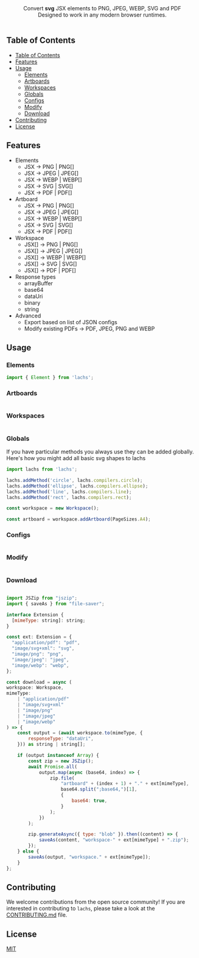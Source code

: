 <div align="center">
  Convert <strong>svg</strong> JSX elements to PNG, JPEG, WEBP, SVG and PDF
</div>
<div align="center">
  Designed to work in any modern browser runtimes.
</div>

<br />

## Table of Contents

- [Table of Contents](#table-of-contents)
- [Features](#features)
- [Usage](#usage)
  - [Elements](#elements)
  - [Artboards](#artboards)
  - [Workspaces](#workspaces)
  - [Globals](#globals)
  - [Configs](#configs)
  - [Modify](#modify)
  - [Download](#download)
- [Contributing](#contributing)
- [License](#license)

## Features

- Elements
  - JSX -> PNG | PNG[]
  - JSX -> JPEG | JPEG[]
  - JSX -> WEBP | WEBP[]
  - JSX -> SVG | SVG[]
  - JSX -> PDF | PDF[]
- Artboard
  - JSX -> PNG | PNG[]
  - JSX -> JPEG | JPEG[]
  - JSX -> WEBP | WEBP[]
  - JSX -> SVG | SVG[]
  - JSX -> PDF | PDF[]
- Workspace
  - JSX[] -> PNG | PNG[]
  - JSX[] -> JPEG | JPEG[]
  - JSX[] -> WEBP | WEBP[]
  - JSX[] -> SVG | SVG[]
  - JSX[] -> PDF | PDF[]
- Response types
  - arrayBuffer
  - base64
  - dataUri
  - binary
  - string
- Advanced
  - Export based on list of JSON configs
  - Modify existing PDFs -> PDF, JPEG, PNG and WEBP

## Usage

### Elements

```js
import { Element } from 'lachs';
```

### Artboards

```js

```

### Workspaces

```js

```

### Globals

If you have particular methods you always use they can be added globally. Here's how you might add all basic svg shapes to lachs

```js
import lachs from 'lachs';

lachs.addMethod('circle', lachs.compilers.circle);
lachs.addMethod('ellipse', lachs.compilers.ellipse);
lachs.addMethod('line', lachs.compilers.line);
lachs.addMethod('rect', lachs.compilers.rect);

const workspace = new Workspace();

const artboard = workspace.addArtboard(PageSizes.A4);
```

### Configs

```js

```

### Modify

```js

```

### Download

```js

import JSZip from "jszip";
import { saveAs } from "file-saver";

interface Extension {
  [mimeType: string]: string;
}

const ext: Extension = {
  "application/pdf": "pdf",
  "image/svg+xml": "svg",
  "image/png": "png",
  "image/jpeg": "jpeg",
  "image/webp": "webp",
};

const download = async (
workspace: Workspace,
mimeType:
    | "application/pdf"
    | "image/svg+xml"
    | "image/png"
    | "image/jpeg"
    | "image/webp"
) => {
    const output = (await workspace.to(mimeType, {
        responseType: "dataUri",
    })) as string | string[];

    if (output instanceof Array) {
        const zip = new JSZip();
        await Promise.all(
            output.map(async (base64, index) => {
                zip.file(
                    "artboard" + (index + 1) + "." + ext[mimeType],
                    base64.split(";base64,")[1],
                    {
                        base64: true,
                    }
                );
            })
        );

        zip.generateAsync({ type: "blob" }).then((content) => {
            saveAs(content, "workspace-" + ext[mimeType] + ".zip");
        });
    } else {
        saveAs(output, "workspace." + ext[mimeType]);
    }
};

```

## Contributing

We welcome contributions from the open source community! If you are interested in contributing to `lachs`, please take a look at the [CONTRIBUTING.md](docs/CONTRIBUTING.md) file.

## License

[MIT](LICENSE.md)

